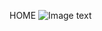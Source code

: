 HOME
![Image text](https://github.com/Ramapascual/Grupo_4_Trabajo_Final/blob/main/documentos/dise%C3%B1o/Home.png)
